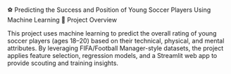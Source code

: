 ⚽ Predicting the Success and Position of Young Soccer Players Using Machine Learning
📌 Project Overview

This project uses machine learning to predict the overall rating of young soccer players (ages 18–20) based on their technical, physical, and mental attributes.
By leveraging FIFA/Football Manager-style datasets, the project applies feature selection, regression models, and a Streamlit web app to provide scouting and training insights.
